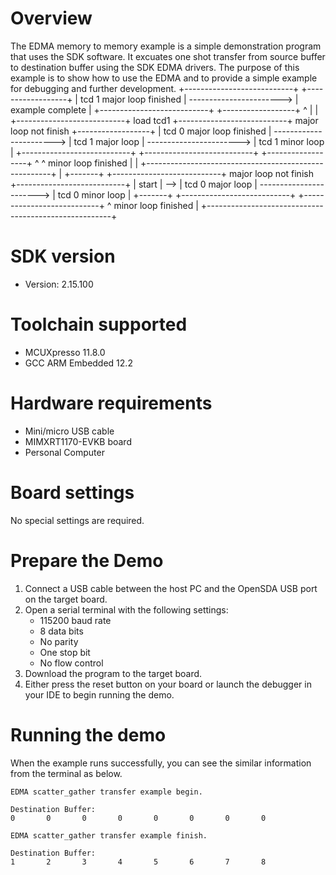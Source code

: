 Overview
========
The EDMA memory to memory example is a simple demonstration program that uses the SDK software.
It excuates one shot transfer from source buffer to destination buffer using the SDK EDMA drivers.
The purpose of this example is to show how to use the EDMA and to provide a simple example for
debugging and further development.
                                                                     +---------------------------+                          +------------------+
                                                                     | tcd 1 major loop finished | -----------------------> | example complete |
                                                                     +---------------------------+                          +------------------+
                                                                       ^
                                                                       |
                                                                       |
              +---------------------------+  load tcd1               +---------------------------+  major loop not finish   +------------------+
              | tcd 0 major loop finished | -----------------------> |     tcd 1 major loop      | -----------------------> | tcd 1 minor loop |
              +---------------------------+                          +---------------------------+                          +------------------+
                ^                                                      ^                           minor loop finished        |
                |                                                      +------------------------------------------------------+
                |
+-------+     +---------------------------+  major loop not finish   +---------------------------+
| start | --> |     tcd 0 major loop      | -----------------------> |     tcd 0 minor loop      |
+-------+     +---------------------------+                          +---------------------------+
                ^                           minor loop finished        |
                +------------------------------------------------------+

SDK version
===========
- Version: 2.15.100

Toolchain supported
===================
- MCUXpresso  11.8.0
- GCC ARM Embedded  12.2

Hardware requirements
=====================
- Mini/micro USB cable
- MIMXRT1170-EVKB board
- Personal Computer

Board settings
==============
No special settings are required.

Prepare the Demo
================
1.  Connect a USB cable between the host PC and the OpenSDA USB port on the target board.  
2.  Open a serial terminal with the following settings:
    - 115200 baud rate
    - 8 data bits
    - No parity
    - One stop bit
    - No flow control
3.  Download the program to the target board.
4.  Either press the reset button on your board or launch the debugger in your IDE to begin running the demo.

Running the demo
================
When the example runs successfully, you can see the similar information from the terminal as below.

~~~~~~~~~~~~~~~~~~~~~
EDMA scatter_gather transfer example begin.

Destination Buffer:
0       0       0       0       0       0       0       0

EDMA scatter_gather transfer example finish.

Destination Buffer:
1       2       3       4       5       6       7       8
~~~~~~~~~~~~~~~~~~~~~


